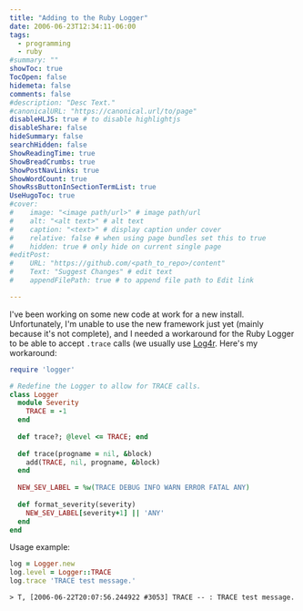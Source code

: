 ```yaml
---
title: "Adding to the Ruby Logger"
date: 2006-06-23T12:34:11-06:00
tags:
  - programming
  - ruby
#summary: ""
showToc: true
TocOpen: false
hidemeta: false
comments: false
#description: "Desc Text."
#canonicalURL: "https://canonical.url/to/page"
disableHLJS: true # to disable highlightjs
disableShare: false
hideSummary: false
searchHidden: false
ShowReadingTime: true
ShowBreadCrumbs: true
ShowPostNavLinks: true
ShowWordCount: true
ShowRssButtonInSectionTermList: true
UseHugoToc: true
#cover:
#    image: "<image path/url>" # image path/url
#    alt: "<alt text>" # alt text
#    caption: "<text>" # display caption under cover
#    relative: false # when using page bundles set this to true
#    hidden: true # only hide on current single page
#editPost:
#    URL: "https://github.com/<path_to_repo>/content"
#    Text: "Suggest Changes" # edit text
#    appendFilePath: true # to append file path to Edit link

---
```


I've been working on some new code at work for a new install. Unfortunately, I'm unable to use the new framework just yet (mainly because it's not complete), and I needed a workaround for the Ruby Logger to be able to accept `.trace` calls (we usually use [Log4r](http://log4r.sourceforge.net/). Here's my workaround:

```ruby
require 'logger'

# Redefine the Logger to allow for TRACE calls.
class Logger
  module Severity
    TRACE = -1
  end
  
  def trace?; @level <= TRACE; end
  
  def trace(progname = nil, &block)
    add(TRACE, nil, progname, &block)
  end
  
  NEW_SEV_LABEL = %w(TRACE DEBUG INFO WARN ERROR FATAL ANY)
  
  def format_severity(severity)
    NEW_SEV_LABEL[severity+1] || 'ANY'
  end
end
```

Usage example:

```ruby
log = Logger.new
log.level = Logger::TRACE
log.trace 'TRACE test message.'
```

```
> T, [2006-06-22T20:07:56.244922 #3053] TRACE -- : TRACE test message.
```
